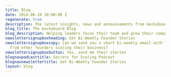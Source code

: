 ```yaml
---
title: Blog
date: 2014-06-10 10:00:00 Z
regenerate: true
description: The latest insights, news and announcements from Geckoboard HQ.
blog_title: The Geckoboard Blog
blog_description: Helping leaders focus their team and grow their company.
newslettersignupboxheading: Get Bi-Weekly Founder Stories
newslettersignupboxcopy: Can we send you a short bi-weekly email with lessons learned
  from other founders scaling their business?
newslettersignupboxbutton: Yes, send me their stories
blognavpodcasttitle: Secrets for Scaling Podcast
blognavnewslettertitle: Get Bi-Weekly Founder Stories
layout: blog
---
```


